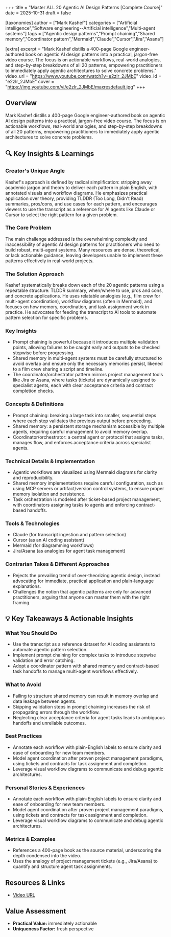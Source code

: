+++
title = "Master ALL 20 Agentic AI Design Patterns [Complete Course]"
date = 2025-10-31
draft = false

[taxonomies]
author = ["Mark Kashef"]
categories = ["Artificial intelligence","Software engineering--Artificial intelligence","Multi-agent systems"]
tags = ["Agentic design patterns","Prompt chaining","Shared memory","Coordinator pattern","Mermaid","Claude","Cursor","Jira","Asana"]

[extra]
excerpt = "Mark Kashef distills a 400-page Google engineer-authored book on agentic AI design patterns into a practical, jargon-free video course. The focus is on actionable workflows, real-world analogies, and step-by-step breakdowns of all 20 patterns, empowering practitioners to immediately apply agentic architectures to solve concrete problems."
video_url = "https://www.youtube.com/watch?v=e2zIr_2JMbE"
video_id = "e2zIr_2JMbE"
cover = "https://img.youtube.com/vi/e2zIr_2JMbE/maxresdefault.jpg"
+++

## Overview

Mark Kashef distills a 400-page Google engineer-authored book on agentic AI design patterns into a practical, jargon-free video course. The focus is on actionable workflows, real-world analogies, and step-by-step breakdowns of all 20 patterns, empowering practitioners to immediately apply agentic architectures to solve concrete problems.

## 🔍 Key Insights & Learnings

### Creator's Unique Angle
Kashef's approach is defined by radical simplification: stripping away academic jargon and theory to deliver each pattern in plain English, with annotated visuals and workflow diagrams. He emphasizes practical application over theory, providing TLDDR (Too Long, Didn't Read) summaries, pros/cons, and use cases for each pattern, and encourages viewers to use the transcript as a reference for AI agents like Claude or Cursor to select the right pattern for a given problem.

### The Core Problem
The main challenge addressed is the overwhelming complexity and inaccessibility of agentic AI design patterns for practitioners who need to build robust, multi-agent systems. Many resources are dense, theoretical, or lack actionable guidance, leaving developers unable to implement these patterns effectively in real-world projects.

### The Solution Approach
Kashef systematically breaks down each of the 20 agentic patterns using a repeatable structure: TLDDR summary, when/where to use, pros and cons, and concrete applications. He uses relatable analogies (e.g., film crew for multi-agent coordination), workflow diagrams (often in Mermaid), and focuses on how memory, coordination, and task assignment work in practice. He advocates for feeding the transcript to AI tools to automate pattern selection for specific problems.

### Key Insights
- Prompt chaining is powerful because it introduces multiple validation points, allowing failures to be caught early and outputs to be checked stepwise before progressing.
- Shared memory in multi-agent systems must be carefully structured to avoid overlap and ensure only the necessary memories persist, likened to a film crew sharing a script and timeline.
- The coordinator/orchestrator pattern mirrors project management tools like Jira or Asana, where tasks (tickets) are dynamically assigned to specialist agents, each with clear acceptance criteria and contract completion checks.

### Concepts & Definitions
- Prompt chaining: breaking a large task into smaller, sequential steps where each step validates the previous output before proceeding.
- Shared memory: a persistent storage mechanism accessible by multiple agents, requiring careful management to avoid memory overlap.
- Coordinator/orchestrator: a central agent or protocol that assigns tasks, manages flow, and enforces acceptance criteria across specialist agents.

### Technical Details & Implementation
- Agentic workflows are visualized using Mermaid diagrams for clarity and reproducibility.
- Shared memory implementations require careful configuration, such as using MCP servers or artifact/version control systems, to ensure proper memory isolation and persistence.
- Task orchestration is modeled after ticket-based project management, with coordinators assigning tasks to agents and enforcing contract-based handoffs.

### Tools & Technologies
- Claude (for transcript ingestion and pattern selection)
- Cursor (as an AI coding assistant)
- Mermaid (for diagramming workflows)
- Jira/Asana (as analogies for agent task management)

### Contrarian Takes & Different Approaches
- Rejects the prevailing trend of over-theorizing agentic design, instead advocating for immediate, practical application and plain-language explanations.
- Challenges the notion that agentic patterns are only for advanced practitioners, arguing that anyone can master them with the right framing.

## 💡 Key Takeaways & Actionable Insights

### What You Should Do
- Use the transcript as a reference dataset for AI coding assistants to automate agentic pattern selection.
- Implement prompt chaining for complex tasks to introduce stepwise validation and error catching.
- Adopt a coordinator pattern with shared memory and contract-based task handoffs to manage multi-agent workflows effectively.

### What to Avoid
- Failing to structure shared memory can result in memory overlap and data leakage between agents.
- Skipping validation steps in prompt chaining increases the risk of propagating errors through the workflow.
- Neglecting clear acceptance criteria for agent tasks leads to ambiguous handoffs and unreliable outcomes.

### Best Practices
- Annotate each workflow with plain-English labels to ensure clarity and ease of onboarding for new team members.
- Model agent coordination after proven project management paradigms, using tickets and contracts for task assignment and completion.
- Leverage visual workflow diagrams to communicate and debug agentic architectures.

### Personal Stories & Experiences
- Annotate each workflow with plain-English labels to ensure clarity and ease of onboarding for new team members.
- Model agent coordination after proven project management paradigms, using tickets and contracts for task assignment and completion.
- Leverage visual workflow diagrams to communicate and debug agentic architectures.

### Metrics & Examples
- References a 400-page book as the source material, underscoring the depth condensed into the video.
- Uses the analogy of project management tickets (e.g., Jira/Asana) to quantify and structure agent task assignments.

## Resources & Links

- [Video URL](https://www.youtube.com/watch?v=e2zIr_2JMbE)

## Value Assessment

- **Practical Value:** immediately actionable
- **Uniqueness Factor:** fresh perspective
